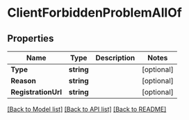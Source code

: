# ClientForbiddenProblemAllOf

## Properties

Name | Type | Description | Notes
------------ | ------------- | ------------- | -------------
**Type** | **string** |  | [optional] 
**Reason** | **string** |  | [optional] 
**RegistrationUrl** | **string** |  | [optional] 

[[Back to Model list]](../README.md#documentation-for-models) [[Back to API list]](../README.md#documentation-for-api-endpoints) [[Back to README]](../README.md)


